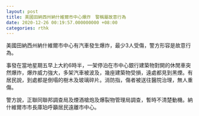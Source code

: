 ```yaml
---
layout: post
title: 美國田納西州納什維爾市中心爆炸　警稱屬故意行為
date: 2020-12-26 00:19:57.000000000 +08:00
categories: rthk
---
```


美國田納西州納什維爾市中心有汽車發生爆炸，最少3人受傷，警方形容是故意行為。

事發在當地星期五早上大約6時半，一架停泊在市中心銀行建築物對開的休閒車突然爆炸，爆炸威力強大，多架汽車被波及，幾座建築物受損，遠處都見到黑煙。有居民說，到處都是倒塌的樹木及玻璃碎片。消防指，傷者被送往醫院治理，無人重傷。

警方說，正聯同聯邦調查局及煙酒槍炮及爆裂物管理局調查，暫時不清楚動機。納什維爾市市長庫珀呼籲居民遠離市中心。
